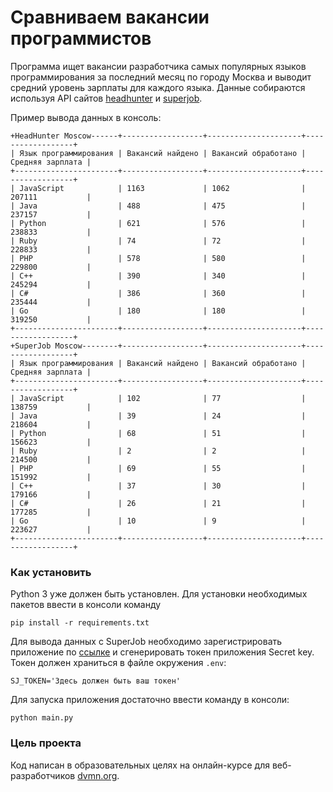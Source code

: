 # Сравниваем вакансии программистов

Программа ищет вакансии разработчика самых популярных языков программирования за последний месяц по городу Москва и выводит средний уровень зарплаты для каждого языка.
Данные собираются используя API сайтов [headhunter](https://dev.hh.ru/) и [superjob](https://api.superjob.ru/).

Пример вывода данных в консоль:
```commandline
+HeadHunter Moscow------+------------------+---------------------+------------------+
| Язык программирования | Вакансий найдено | Вакансий обработано | Средняя зарплата |
+-----------------------+------------------+---------------------+------------------+
| JavaScript            | 1163             | 1062                | 207111           |
| Java                  | 488              | 475                 | 237157           |
| Python                | 621              | 576                 | 238833           |
| Ruby                  | 74               | 72                  | 228833           |
| PHP                   | 578              | 580                 | 229800           |
| C++                   | 390              | 340                 | 245294           |
| C#                    | 386              | 360                 | 235444           |
| Go                    | 180              | 180                 | 319250           |
+-----------------------+------------------+---------------------+------------------+
+SuperJob Moscow--------+------------------+---------------------+------------------+
| Язык программирования | Вакансий найдено | Вакансий обработано | Средняя зарплата |
+-----------------------+------------------+---------------------+------------------+
| JavaScript            | 102              | 77                  | 138759           |
| Java                  | 39               | 24                  | 218604           |
| Python                | 68               | 51                  | 156623           |
| Ruby                  | 2                | 2                   | 214500           |
| PHP                   | 69               | 55                  | 151992           |
| C++                   | 37               | 30                  | 179166           |
| C#                    | 26               | 21                  | 177285           |
| Go                    | 10               | 9                   | 223627           |
+-----------------------+------------------+---------------------+------------------+
```

### Как установить

Python 3 уже должен быть установлен. Для установки необходимых пакетов ввести в консоли команду 
```commandline
pip install -r requirements.txt
```

Для вывода данных с SuperJob необходимо зарегистрировать приложение по [ссылке](https://api.superjob.ru/register) 
и сгенерировать токен приложения Secret key. Токен должен храниться в файле окружения `.env`:
```dotenv
SJ_TOKEN='Здесь должен быть ваш токен'
```

Для запуска приложения достаточно ввести команду в консоли:
```commandline
python main.py
```

### Цель проекта

Код написан в образовательных целях на онлайн-курсе для веб-разработчиков [dvmn.org](https://dvmn.org/).
